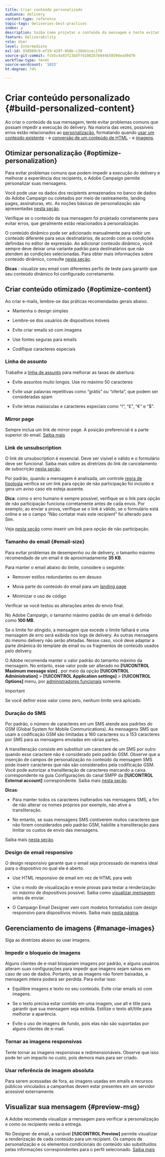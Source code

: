 ```yaml
---
title: Criar conteúdo personalizado
audience: delivery
content-type: reference
topic-tags: deliveries-best-practices
index: y
description: Saiba como projetar o conteúdo da mensagem e tente evitar problemas comuns que possam impedir a execução da entrega. 
feature: Deliverability
role: User
level: Intermediate
exl-id: 938989c9-ef19-4297-9b8b-c38eb1cec1f0
source-git-commit: fcb5c4a92f23bdffd1082b7b044b5859dead9d70
workflow-type: tm+mt
source-wordcount: '1033'
ht-degree: 74%

---
```


# Criar conteúdo personalizado {#build-personalized-content}

Ao criar o conteúdo da sua mensagem, tente evitar problemas comuns que possam impedir a execução do delivery. Na maioria das vezes, possíveis erros estão relacionados ao [personalização](../../designing/using/personalization.md), formatando quando [usar um conteúdo existente](../../designing/using/using-existing-content.md) - e [conversão de um conteúdo de HTML](../../designing/using/using-existing-content.md#converting-an-html-content) - e [imagens](../../designing/using/images.md).

## Otimizar personalização {#optimize-personalization}

Para evitar problemas comuns que podem impedir a execução do delivery e melhorar a experiência dos recipients, o Adobe Campaign permite personalizar suas mensagens.

Você pode usar os dados dos recipients armazenados no banco de dados do Adobe Campaign ou coletados por meio de rastreamento, landing pages, assinaturas, etc.
As noções básicas de personalização são apresentadas [nesta seção](../../designing/using/personalization.md).

Verifique se o conteúdo da sua mensagem foi projetado corretamente para evitar erros, que geralmente estão relacionados à personalização.

O conteúdo dinâmico pode ser adicionado manualmente para exibir um conteúdo diferente para seus destinatários, de acordo com as condições definidas no editor de expressão. Ao adicionar conteúdo dinâmico, você sempre deve deixar uma variante padrão para destinatários que não atendem às condições selecionadas.
Para obter mais informações sobre conteúdo dinâmico, consulte [nesta seção](../../designing/using/personalization.md#defining-dynamic-content-in-an-email).

**Dicas** : visualize seu email com diferentes perfis de teste para garantir que seu conteúdo dinâmico foi configurado corretamente.

## Criar conteúdo otimizado {#optimize-content}

Ao criar e-mails, lembre-se das práticas recomendadas gerais abaixo.

* Mantenha o design simples

* Lembre-se dos usuários de dispositivos móveis

* Evite criar emails só com imagens

* Use fontes seguras para emails

* Codifique caracteres especiais

### Linha de assunto

Trabalhe a [linha de assunto](../../designing/using/subject-line.md) para melhorar as taxas de abertura:

* Evite assuntos muito longos. Use no máximo 50 caracteres

* Evite usar palavras repetitivas como “grátis” ou “oferta”, que podem ser consideradas spam

* Evite letras maiúsculas e caracteres especiais como “!”, “£”, “€” e “$”.

### Mirror page

Sempre inclua um link de mirror page. A posição preferencial é a parte superior do email. [Saiba mais](../../designing/using/personalization.md#adding-a-content-block)

### Link de unsubscription

O link de unsubscription é essencial. Deve ser visível e válido e o formulário deve ser funcional. Saiba mais sobre as diretrizes do link de cancelamento de subscrição [nesta seção](../../designing/using/personalization.md#about-targeting-dimension).

Por padrão, quando a mensagem é analisada, um controle [regra de tipologia](../../sending/using/control-rules.md) verifica se um link para opção de não participação foi incluído e gera um aviso caso ele esteja ausente.

**Dica**: como o erro humano é sempre possível, verifique se o link para opção de não participação funciona corretamente antes de cada envio. Por exemplo, ao enviar a prova, verifique se o link é válido, se o formulário está online e se o campo “Não contatar mais este recipient” foi alterado para Sim.

Veja [nesta seção](../../designing/using/personalization.md#adding-a-content-block) como inserir um link para opção de não participação.

### Tamanho do email {#email-size}

Para evitar problemas de desempenho ou de delivery, o tamanho máximo recomendado de um email é de aproximadamente **35 KB**.

Para manter o email abaixo do limite, considere o seguinte:

* Remover estilos redundantes ou em desuso

* Mova parte do conteúdo do email para um [landing page](../../channels/using/getting-started-with-landing-pages.md)

* Minimizar o uso de código

Verificar se você testou as alterações antes do envio final.

No Adobe Campaign, o tamanho máximo padrão de um email é definido como **100 MB**. <!--This limit enables to prevent any error that could indefinitely increase the size of an email, which can lead to a system crash.-->

Se o limite for atingido, a mensagem que excede o limite falhará e uma mensagem de erro será exibida nos logs de delivery. As outras mensagens do mesmo delivery não serão afetadas. Nesse caso, você deve adaptar a parte dinâmica do template de email ou os fragmentos de conteúdo usados pelo delivery. <!--If you need assistance, or if you have any question or request about the **[!UICONTROL Maximum message size]** option, reach out to your Adobe contact.-->

O Adobe recomenda manter o valor padrão do tamanho máximo da mensagem. No entanto, esse valor pode ser alterado no **[!UICONTROL Maximum message size]** , por meio da opção **[!UICONTROL Administration]** > **[!UICONTROL Application settings]** > **[!UICONTROL Options]** menu, por [administradores funcionais](../../administration/using/users-management.md#functional-administrators) somente.

>[!IMPORTANT]
>
>Se você definir esse valor como zero, nenhum limite será aplicado.

### Duração do SMS

Por padrão, o número de caracteres em um SMS atende aos padrões do GSM (Global System for Mobile Communications). As mensagens SMS que usam a codificação GSM são limitadas a 160 caracteres ou a 153 caracteres por SMS para as mensagens enviadas em várias partes.

A transliteração consiste em substituir um caractere de um SMS por outro quando esse caractere não é considerado pelo padrão GSM. Observe que a inserção de campos de personalização no conteúdo da mensagem SMS pode inserir caracteres que não são considerados pela codificação GSM. Você pode autorizar a transliteração de caracteres marcando a caixa correspondente na guia Configurações do canal SMPP da **[!UICONTROL External account]** correspondente.
Saiba mais [nesta seção](../../administration/using/configuring-sms-channel.md#sms-encoding--length-and-transliteration).

**Dicas**:

* Para manter todos os caracteres inalterados nas mensagens SMS, a fim de não alterar os nomes próprios por exemplo, não ative a transliteração.

* No entanto, se suas mensagens SMS contiverem muitos caracteres que não forem considerados pelo padrão GSM, habilite a transliteração para limitar os custos de envio das mensagens.

Saiba mais [nesta seção](../../administration/using/configuring-sms-channel.md#sms-encoding--length-and-transliteration).

### Design de email responsivo

O design responsivo garante que o email seja processado de maneira ideal para o dispositivo no qual ele é aberto.

* Use HTML responsivo de email em vez de HTML para web

* Use o modo de visualização e envie provas para testar a renderização no máximo de dispositivos possível. Saiba como [visualizar mensagem](../../sending/using/previewing-messages.md) antes de enviar.

* O Campaign Email Designer vem com modelos formatados com design responsivo para dispositivos móveis. Saiba mais [nesta página](../../designing/using/using-reusable-content.md#content-templates).

## Gerenciamento de imagens {#manage-images}

Siga as diretrizes abaixo ao usar imagens.

### Impedir o bloqueio de imagens

Alguns clientes de e-mail bloqueiam imagens por padrão, e alguns usuários alteram suas configurações para impedir que imagens sejam salvas em caso de uso de dados. Portanto, se as imagens não forem baixadas, a mensagem inteira poderá ser perdida. Para evitar isso:

* Equilibre imagens e texto no seu conteúdo. Evite criar emails só com imagens.

* Se o texto precisa estar contido em uma imagem, use alt e title para garantir que sua mensagem seja exibida. Estilize o texto alt/title para melhorar a aparência.

* Evite o uso de imagens de fundo, pois elas não são suportadas por alguns clientes de e-mail.

### Tornar as imagens responsivas

Tente tornar as imagens responsivas e redimensionáveis. Observe que isso pode ter um impacto no custo, pois demora mais para ser criado.

### Usar referência de imagem absoluta

Para serem acessadas de fora, as imagens usadas em emails e recursos públicos vinculados a campanhas devem estar presentes em um servidor acessível externamente.

## Visualizar sua mensagem {#preview-msg}

A Adobe recomenda visualizar a mensagem para verificar a personalização e como os recipients verão a entrega.

No Designer de email, a variável **[!UICONTROL Preview]** permite visualizar a renderização de cada conteúdo para um recipient. Os campos de personalização e os elementos condicionais do conteúdo são substituídos pelas informações correspondentes para o perfil selecionado. [Saiba mais](../../sending/using/previewing-messages.md)
